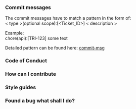 ### Commit messages
The commit messages have to match a pattern in the form of:  
< type >(optional scope):[<Ticket_ID>] < description >

Example:  
chore(api):[TRI-123] some text

Detailed pattern can be found here: [commit-msg](dev/commit-msg)

### Code of Conduct

### How can I contribute

### Style guides

### Found a bug what shall I do?
